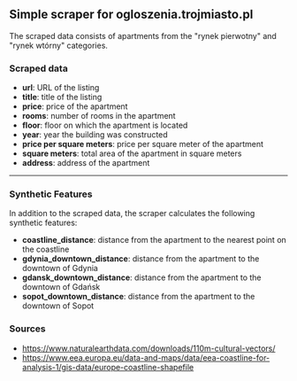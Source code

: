 ## Simple scraper for ogloszenia.trojmiasto.pl

The scraped data consists of apartments from the "rynek pierwotny" and "rynek wtórny" categories.

### Scraped data

- **url**: URL of the listing
- **title**: title of the listing
- **price**: price of the apartment
- **rooms**: number of rooms in the apartment
- **floor**: floor on which the apartment is located
- **year**: year the building was constructed
- **price per square meters**: price per square meter of the apartment
- **square meters**: total area of the apartment in square meters
- **address**: address of the apartment

---

### Synthetic Features
In addition to the scraped data, the scraper calculates the following synthetic features:

- **coastline_distance**: distance from the apartment to the nearest point on the coastline
- **gdynia_downtown_distance**: distance from the apartment to the downtown of Gdynia
- **gdansk_downtown_distance**: distance from the apartment to the downtown of Gdańsk
- **sopot_downtown_distance**: distance from the apartment to the downtown of Sopot


### Sources
* https://www.naturalearthdata.com/downloads/110m-cultural-vectors/
* https://www.eea.europa.eu/data-and-maps/data/eea-coastline-for-analysis-1/gis-data/europe-coastline-shapefile
